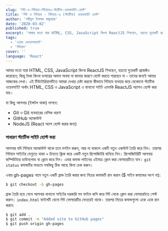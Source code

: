 ```yaml
---
slug: 'গিট-ও-গিটহাব-গিটহাবএ-স্ট্যাটিক-ওয়েবসাইট-হোস্ট'
title: 'গিট ও গিটহাব - গিটহাব-এ (স্ট্যাটিক) ওয়েবসাইট হোস্ট'
author: 'শহীদুল ইসলাম মজুমদার'
date: '2020-03-02'
published: true
excerpt: 'আমার মতো যারা HTML, CSS, JavaScript কিংবা ReactJS শিখছেন, হয়তো দুয়েকটি প্রজেক্টও করেছেন; কিন্তু টাকা কিংবা ডলারের অভাব অথবা না জানার কারণে হোস্ট করতে পারছেন না - তাদের জন্যই আমার আজকের লেখা। এই টিউটোরিয়ালটিতে আমরা দেখার চেষ্টা করবো কীভাবে গিটহাব ব্যবহার করে যেকোনো স্ট্যাটিক ওয়েবসাইট অর্থাৎ HTML, CSS ও JavaScript এ বানানো সাইট এমনকি ReactJS অ্যাপও হোস্ট করা যায়।'
tags:
  - 'ওয়েব ডেভেলপমেন্ট'
  - 'গিটহাব'
cover: ''
language: 'React'
---
```


আমার মতো যারা HTML, CSS, JavaScript কিংবা ReactJS শিখছেন, হয়তো দুয়েকটি প্রজেক্টও করেছেন; কিন্তু টাকা কিংবা ডলারের অভাব অথবা না জানার কারণে হোস্ট করতে পারছেন না - তাদের জন্যই আমার আজকের লেখা। এই টিউটোরিয়ালটিতে আমরা দেখার চেষ্টা করবো কীভাবে গিটহাব ব্যবহার করে যেকোনো স্ট্যাটিক ওয়েবসাইট অর্থাৎ HTML, CSS ও JavaScript এ বানানো সাইট এমনকি ReactJS অ্যাপও হোস্ট করা যায়।

যা কিছু আপনার (ইন্সটল থাকা) লাগবে:

- Git ও Git ব্যবহারের বেসিক ধারণা
- GitHub অ্যাকাউন্ট
- NodeJS (React অ্যাপ হোস্ট করার জন্য)

### সাধারণ স্ট্যাটিক সাইট হোস্ট করা

আপনার যদি গিটহাব অ্যাকাউন্ট থাকে তবে লগইন করুন, আর না থাকলে একটি নতুন একাউন্ট তৈরি করে নিন। তারপর গিটহাব সাইটের মেন্যুতে থাকা `+` চিহ্নতে ক্লিক করে একটি নতুন রিপোজিটরি বানিয়ে নিন। রিপোজিটরিটি আপনার কম্পিউটারে ডাউনলোড বা ক্লোন করে নিন। এবার কমান্ড লাইনের এইমাত্র ক্লোন করা ফোল্ডারটিতে যান। `git status` কমান্ডটির মাধ্যমে সবকিছু ঠিক আছে কিনা চেক করুন।

এবার gh-pages নামে নতুন একটি ব্রাঞ্চ তৈরি করার জন্য নিচের কমান্ডটি রান করান (\$ সাইন কমান্ডের অংশ না):

```bash
$ git checkout -b gh-pages
```

ব্রাঞ্চ তৈরি হয়ে গেলে আপনার বানানো সাইটের দরকারি সব ফাইল কপি করে গিট থেকে ক্লোন করা ফোল্ডারটতে পেস্ট করুন। `index.html` ফাইলটি যেনো গিট ফোল্ডারটির ভেতরেই থাকে। তারপর নিচের কমান্ডগুলো একে একে রান করান:

```bash
$ git add .
$ git commit -m "Added site to GitHub pages"
$ git push origin gh-pages
```
